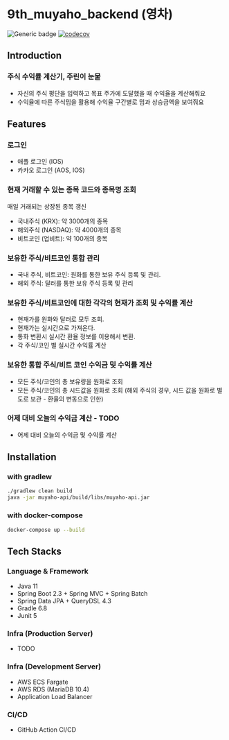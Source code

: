 # 9th_muyaho_backend (영차)
![Generic badge](https://img.shields.io/badge/version-0.0.3-orange.svg)
[![codecov](https://codecov.io/gh/depromeet/9th_muyaho_backend/branch/develop/graph/badge.svg?token=2MPw967BnL)](https://codecov.io/gh/depromeet/9th_muyaho_backend)
## Introduction
### 주식 수익률 계산기, 주린이 눈물

- 자신의 주식 평단을 입력하고 목표 주가에 도달했을 때 수익율을 계산해줘요
- 수익율에 따른 주식밈을 활용해 수익율 구간별로 밈과 상승금액을 보여줘요

## Features
### 로그인
- 애플 로그인 (IOS)
- 카카오 로그인 (AOS, IOS)

### 현재 거래할 수 있는 종목 코드와 종목명 조회
매일 거래되는 상장된 종목 갱신
- 국내주식 (KRX):  약 3000개의 종목
- 해외주식 (NASDAQ): 약 4000개의 종목
- 비트코인 (업비트): 약 100개의 종목

### 보유한 주식/비트코인 통합 관리
- 국내 주식, 비트코인: 원화를 통한 보유 주식 등록 및 관리.
- 해외 주식: 달러를 통한 보유 주식 등록 및 관리

### 보유한 주식/비트코인에 대한 각각의 현재가 조회 및 수익률 계산
- 현재가를 원화와 달러로 모두 조회.
- 현재가는 실시간으로 가져온다.
- 통화 변환시 실시간 환율 정보를 이용해서 변환.
- 각 주식/코인 별 실시간 수익률 계산

### 보유한 통합 주식/비트 코인 수익금 및 수익률 계산
- 모든 주식/코인의 총 보유량을 원화로 조회
- 모든 주식/코인의 총 시드값을 원화로 조회 (해외 주식의 경우, 시드 값을 원화로 별도로 보관 - 환율의 변동으로 인한)

### 어제 대비 오늘의 수익금 계산 - TODO
- 어제 대비 오늘의 수익금 및 수익률 계산


## Installation

### with gradlew

```bash
./gradlew clean build
java -jar muyaho-api/build/libs/muyaho-api.jar 
```

### with docker-compose

```bash
docker-compose up --build
```

## Tech Stacks
### Language & Framework
- Java 11
- Spring Boot 2.3 + Spring MVC + Spring Batch
- Spring Data JPA + QueryDSL 4.3
- Gradle 6.8
- Junit 5

### Infra (Production Server)
- TODO

### Infra (Development Server)
- AWS ECS Fargate
- AWS RDS (MariaDB 10.4)
- Application Load Balancer

### CI/CD
- GitHub Action CI/CD
